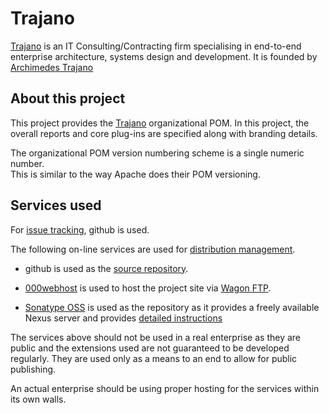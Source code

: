 Trajano
=======

[Trajano][] is an IT Consulting/Contracting firm specialising in end-to-end
enterprise architecture, systems design and development.  It is founded by
[Archimedes Trajano][1]
	
About this project
------------------

This project provides the [Trajano][] organizational POM.  In this project, 
the overall reports and core plug-ins are specified along with branding details.

The organizational POM version numbering scheme is a single numeric number.  
This is similar to the way Apache does their POM versioning.

Services used
-------------

For [issue tracking][], github is used.

The following on-line services are used for [distribution management][].

* github is used as the [source repository][].
	
* [000webhost][] is used to host the project site via [Wagon FTP][].

* [Sonatype OSS][] is used as the repository as it provides a freely available 
  Nexus server and provides [detailed instructions][2]
	
The services above should not be used in a real enterprise as they are public 
and the extensions used are not guaranteed to be developed regularly.  They 
are used only as a means to an end to allow for public publishing.
	
An actual enterprise should be using proper hosting for the services within 
its own walls.

[Trajano]: http://www.trajano.net/
[Distribution Management]: ./distribution-management.html
[Issue Tracking]: ./issue-tracking.html
[Source Repository]: ./source-repository.html
[000webhost]: http://www.000webhost.com/676474.html
[Wagon FTP]: http://maven.apache.org/wagon/wagon-providers/wagon-ftp/
[Sonatype OSS]: http://oss.sonatype.org/
[1]: http://www.linkedin.com/in/trajano
[2]: http://docs.sonatype.org/display/Repository/Sonatype+OSS+Maven+Repository+Usage+Guide
